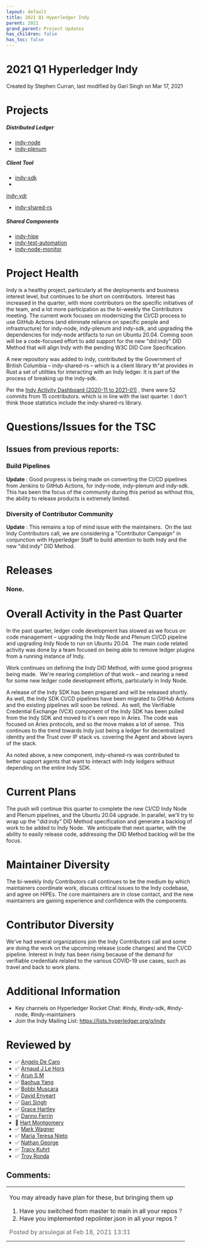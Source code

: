 ```yaml
---
layout: default
title: 2021 Q1 Hyperledger Indy
parent: 2021
grand_parent: Project Updates
has_children: false
has_toc: false
---
```


# 2021 Q1 Hyperledger Indy

Created by Stephen Curran, last modified by Gari Singh on Mar 17, 2021

# <span style="letter-spacing: 0.0px;">Projects </span>

##### **Distributed Ledger**

-   <a href="https://github.com/hyperledger/indy-node" class="external-link" rel="nofollow"><span>indy-node </span></a>
-   <a href="https://github.com/hyperledger/indy-plenum" class="external-link" rel="nofollow"><span>indy-plenum </span></a>

##### **Client Tool**

-   <a href="https://github.com/hyperledger/indy-sdk" class="external-link" rel="nofollow"><span>indy-sdk </span></a>
-
<a href="https://github.com/hyperledger/indy-vdr" class="external-link" rel="nofollow">indy-vdr</a>
-    <a href="https://github.com/hyperledger/indy-shared-rs" class="external-link" rel="nofollow">indy-shared-rs</a>

##### **Shared Components**

-   <a href="https://github.com/hyperledger/indy-hipe" class="external-link" rel="nofollow"><span>indy-hipe </span></a>
-   <a href="https://github.com/hyperledger/indy-test-automation" class="external-link" rel="nofollow"><span>indy-test-automation</span></a>
-    <a href="https://github.com/hyperledger/indy-node-monitor" class="external-link" rel="nofollow">indy-node-monitor</a>

# Project Health

Indy is a healthy project, particularly at the deployments and business
interest level, but continues to be short on contributors.  Interest has
increased in the quarter, with more contributors on the specific
initiatives of the team, and a lot more participation as the bi-weekly
the Contributors meeting. The current work focuses on modernizing the
CI/CD process to use GitHub Actions (and eliminate reliance on specific
people and infrastructure) for indy-node, indy-plenum and indy-sdk, and
upgrading the dependencies for indy-node artifacts to run on Ubuntu
20.04. Coming soon will be a code-focused effort to add support for the
new "did:indy" DID Method that will align Indy with the pending W3C DID
Core Specification.

A new repository was added to indy, contributed by the Government of
British Columbia – indy-shared-rs – which is a client library th"at provides in Rust a set of utilities for interacting with an Indy ledger.
It is part of the process of breaking up the indy-sdk.

Per the <a href="https://insights.lfx.linuxfoundation.org/projects/hyperledger%2Findy/dashboard?time=%7B%22from%22:%222020-11-01T07:00:00.000Z%22,%22type%22:%22absolute%22,%22to%22:%222021-01-31T08:00:00.000Z%22%7D" class="external-link" rel="nofollow">Indy Activity Dashboard (2020-11 to
2021-01)</a> , there were 52 commits from 15 contributors. which is in
line with the last quarter. I don't think those statistics include the
indy-shared-rs library.

# Questions/Issues for the TSC

## Issues from previous reports:

### Build Pipelines

**Update** : Good progress is being made on converting the CI/CD
pipelines from Jenkins to GitHub Actions, for indy-node, indy-plenum and
indy-sdk. This has been the focus of the community during this period as
without this, the ability to release products is extremely limited.

### **Diversity of Contributor Community**

**Update** : This remains a top of mind issue with the maintainers.  On
the last Indy Contributors call, we are considering a "Contributor
Campaign" in conjunction with Hyperledger Staff to build attention to
both Indy and the new "did:indy" DID Method.

# Releases

### None.

# Overall Activity in the Past Quarter

In the past quarter, ledger code development has slowed as we focus on
code management – upgrading the Indy Node and Plenum CI/CD pipeline and
upgrading Indy Node to run on Ubuntu 20.04.  The main code related
activity was done by a team focused on being able to remove ledger
plugins from a running instance of Indy.

Work continues on defining the Indy DID Method, with some good progress
being made.  We're nearing completion of that work – and nearing a need
for some new ledger code development efforts, particularly in Indy Node.

A release of the Indy SDK has been prepared and will be released
shortly. As well, the Indy SDK CI/CD pipelines have been migrated to
GitHub Actions and the existing pipelines will soon be retired.  As
well, the Verifiable Credential Exchange (VCX) component of the Indy SDK
has been pulled from the Indy SDK and moved to it's own repo in Aries.
The code was focused on Aries protocols, and so the move makes a lot of
sense.  This continues to the trend towards Indy just being a ledger for
decentralized identity and the Trust over IP stack vs. covering the
Agent and above layers of the stack.

As noted above, a new component, indy-shared-rs was contributed to
better support agents that want to interact with Indy ledgers without
depending on the entire Indy SDK.

# Current Plans

The push will continue this quarter to complete the new CI/CD Indy Node
and Plenum pipelines, and the Ubuntu 20.04 upgrade. In parallel, we'll
try to wrap up the "did:indy" DID Method specification and generate a
backlog of work to be added to Indy Node.  We anticipate that next
quarter, with the ability to easily release code, addressing the DID
Method backlog will be the focus.

# Maintainer Diversity

The bi-weekly Indy Contributors call continues to be the medium by which
maintainers coordinate work, discuss critical issues to the Indy
codebase, and agree on HIPEs. The core maintainers are in close contact,
and the new maintainers are gaining experience and confidence with the
components.

# Contributor Diversity

We've had several organizations join the Indy Contributors call and some
are doing the work on the upcoming release (code changes) and the CI/CD
pipeline. Interest in Indy has been rising because of the demand for
verifiable credentials related to the various COVID-19 use cases, such
as travel and back to work plans.

# Additional Information

-   Key channels on Hyperledger Rocket Chat: \#indy, \#indy-sdk,
\#indy-node, \#indy-maintainers
-   <span style="letter-spacing: 0.0px;">Join the Indy Mailing List:</span>
<a href="https://lists.hyperledger.org/g/indy" class="external-link" rel="nofollow" style="letter-spacing: 0.0px;">https://lists.hyperledger.org/g/indy</a>

# Reviewed by
-   ✅ <a href="https://wiki.hyperledger.org/display/~angelo.decaro" class="confluence-userlink user-mention" data-username="angelo.decaro" data-linked-resource-id="16327529" data-linked-resource-version="1" data-linked-resource-type="userinfo" data-base-url="https://wiki.hyperledger.org">Angelo De Caro</a>
-   ✅ <a href="https://wiki.hyperledger.org/display/~lehors" class="confluence-userlink user-mention" data-username="lehors" data-linked-resource-id="2394240" data-linked-resource-version="1" data-linked-resource-type="userinfo" data-base-url="https://wiki.hyperledger.org">Arnaud J Le Hors</a>
-   ✅ <a href="https://wiki.hyperledger.org/display/~arsulegai" class="confluence-userlink user-mention" data-username="arsulegai" data-linked-resource-id="6427759" data-linked-resource-version="2" data-linked-resource-type="userinfo" data-base-url="https://wiki.hyperledger.org">Arun S M</a>
-   ✅ <a href="https://wiki.hyperledger.org/display/~baohua" class="confluence-userlink user-mention" data-username="baohua" data-linked-resource-id="2393082" data-linked-resource-version="2" data-linked-resource-type="userinfo" data-base-url="https://wiki.hyperledger.org">Baohua Yang</a>
-   ✅ <span style="color: rgb(23,43,77);">
<a href="https://wiki.hyperledger.org/display/~Bobbijn" class="confluence-userlink user-mention" data-username="Bobbijn" data-linked-resource-id="2393198" data-linked-resource-version="2" data-linked-resource-type="userinfo" data-base-url="https://wiki.hyperledger.org">Bobbi Muscara</a>  </span>
-   ✅ <a href="https://wiki.hyperledger.org/display/~denyeart" class="confluence-userlink user-mention" data-username="denyeart" data-linked-resource-id="2392864" data-linked-resource-version="1" data-linked-resource-type="userinfo" data-base-url="https://wiki.hyperledger.org">David Enyeart</a>
-   ✅ <a href="https://wiki.hyperledger.org/display/~mastersingh24" class="confluence-userlink user-mention" data-username="mastersingh24" data-linked-resource-id="16321659" data-linked-resource-version="1" data-linked-resource-type="userinfo" data-base-url="https://wiki.hyperledger.org">Gari Singh</a>
-   ✅ <a href="https://wiki.hyperledger.org/display/~grace.hartley" class="confluence-userlink user-mention" data-username="grace.hartley" data-linked-resource-id="16324128" data-linked-resource-version="1" data-linked-resource-type="userinfo" data-base-url="https://wiki.hyperledger.org">Grace Hartley</a>
-   ✅ <a href="https://wiki.hyperledger.org/display/~shemnon" class="confluence-userlink user-mention" data-username="shemnon" data-linked-resource-id="20022118" data-linked-resource-version="2" data-linked-resource-type="userinfo" data-base-url="https://wiki.hyperledger.org">Danno Ferrin</a>
-   🔲 <a href="https://wiki.hyperledger.org/display/~hartm" class="confluence-userlink user-mention" data-username="hartm" data-linked-resource-id="6422922" data-linked-resource-version="1" data-linked-resource-type="userinfo" data-base-url="https://wiki.hyperledger.org">Hart Montgomery</a>
-   ✅ <a href="https://wiki.hyperledger.org/display/~mwagner" class="confluence-userlink user-mention" data-username="mwagner" data-linked-resource-id="5505170" data-linked-resource-version="1" data-linked-resource-type="userinfo" data-base-url="https://wiki.hyperledger.org">Mark Wagner</a>
-   ✅ <a href="https://wiki.hyperledger.org/display/~mtng" class="confluence-userlink user-mention" data-username="mtng" data-linked-resource-id="24779370" data-linked-resource-version="1" data-linked-resource-type="userinfo" data-base-url="https://wiki.hyperledger.org">Maria Teresa Nieto</a>
-   ✅ <a href="https://wiki.hyperledger.org/display/~nage" class="confluence-userlink user-mention" data-username="nage" data-linked-resource-id="2393038" data-linked-resource-version="1" data-linked-resource-type="userinfo" data-base-url="https://wiki.hyperledger.org">Nathan George</a>
-   ✅ <a href="https://wiki.hyperledger.org/display/~tkuhrt" class="confluence-userlink user-mention" data-username="tkuhrt" data-linked-resource-id="1180151" data-linked-resource-version="2" data-linked-resource-type="userinfo" data-base-url="https://wiki.hyperledger.org">Tracy Kuhrt</a>
-   ✅ <a href="https://wiki.hyperledger.org/display/~troyronda" class="confluence-userlink user-mention" data-username="troyronda" data-linked-resource-id="9110618" data-linked-resource-version="2" data-linked-resource-type="userinfo" data-base-url="https://wiki.hyperledger.org">Troy Ronda</a>



## Comments:

<table data-border="0" width="100%">
<colgroup>
<col style="width: 100%" />
</colgroup>
<tbody>
<tr class="odd">
<td><span id="comment-41593040"></span>
<p>You may already have plan for these, but bringing them up</p>
<ol class="incremental">
<li><span style="color: rgb(68,68,68);"> <a href="https://wiki.hyperledger.org/display/TSC/Projects+have+two+quarters+to+comply+with+common+repo+structure?focusedCommentId=41591637#comment-41591637" rel="nofollow" style="text-decoration: none;">Have you switched from
master to main in all your repos</a> ? </span></li>
<li><span class="placeholder-inline-tasks" style="color: rgb(23,43,77);text-decoration: none;"> <span style="color: rgb(68,68,68);"> <a href="https://wiki.hyperledger.org/display/TSC/Common+Repo+structure" rel="nofollow" style="text-decoration: none;">Have you implemented
repolinter.json in all your repos</a> </span> </span> <span style="color: rgb(23,43,77);text-decoration: none;">? </span></li>
</ol>
<div class="smallfont" data-align="left" style="color: #666666; width: 98%; margin-bottom: 10px;">
 Posted by arsulegai at Feb 18, 2021 13:31 </div ></td>
</tr>
</tbody>
</table>





